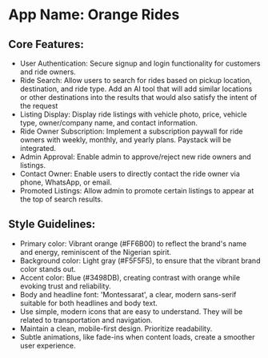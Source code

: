 # **App Name**: Orange Rides

## Core Features:

- User Authentication: Secure signup and login functionality for customers and ride owners.
- Ride Search: Allow users to search for rides based on pickup location, destination, and ride type. Add an AI tool that will add similar locations or other destinations into the results that would also satisfy the intent of the request
- Listing Display: Display ride listings with vehicle photo, price, vehicle type, owner/company name, and contact information.
- Ride Owner Subscription: Implement a subscription paywall for ride owners with weekly, monthly, and yearly plans. Paystack will be integrated.
- Admin Approval: Enable admin to approve/reject new ride owners and listings.
- Contact Owner: Enable users to directly contact the ride owner via phone, WhatsApp, or email.
- Promoted Listings: Allow admin to promote certain listings to appear at the top of search results.

## Style Guidelines:

- Primary color: Vibrant orange (#FF6B00) to reflect the brand's name and energy, reminiscent of the Nigerian spirit.
- Background color: Light gray (#F5F5F5), to ensure that the vibrant brand color stands out.
- Accent color: Blue (#3498DB), creating contrast with orange while evoking trust and reliability.
- Body and headline font: 'Montessarat', a clear, modern sans-serif suitable for both headlines and body text.
- Use simple, modern icons that are easy to understand. They will be related to transportation and navigation.
- Maintain a clean, mobile-first design. Prioritize readability.
- Subtle animations, like fade-ins when content loads, create a smoother user experience.